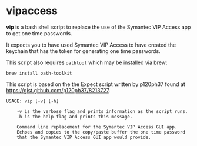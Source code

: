 # vipaccess

**vip** is a bash shell script to replace the use of the Symantec VIP Access app to get one time passwords.

It expects you to have used Symantec VIP Access to have created the keychain that has the token for generating one time passwords.

This script also requires `oathtool` which may be installed via brew:

    brew install oath-toolkit

This script is based on the the Expect script written by p120ph37 found at https://gist.github.com/p120ph37/8213727.

    USAGE: vip [-v] [-h]

        -v is the verbose flag and prints information as the script runs.
        -h is the help flag and prints this message.

        Command line replacement for the Symantec VIP Access GUI app.
        Echoes and copies to the copy/paste buffer the one time password
        that the Symantec VIP Access GUI app would provide.
